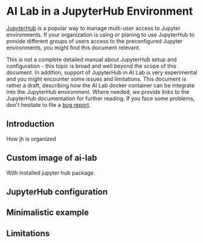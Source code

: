 # AI Lab in a JupyterHub Environment

[JupyterHub](https://jupyter.org/hub) is a popular way to manage multi-user access 
to Jupyter environments. If your organization is using or planing to use JupyterHub to 
provide different groups of users access to the preconfigured Jupyter environments, you might 
find this document relevant.

This is not a complete detailed manual about JupyterHub setup and configuration - this topic is broad
and well beyond the scope of this document. In addition, support of JupyterHub in AI Lab is 
very experimental and you might encounter some issues and limitations. This document is rather 
a draft, describing how the AI Lab docker container can be integrate into the JupyterHub environment. 
Where needed, we provide links to the JupyterHub documentation for further reading.
If you face some problems, don't hesitate to file a [bug report](https://github.com/exasol/ai-lab/issues).

## Introduction

How jh is organized 

## Custom image of ai-lab

With installed jupyter hub package

## JupyterHub configuration

## Minimalistic example

## Limitations 
